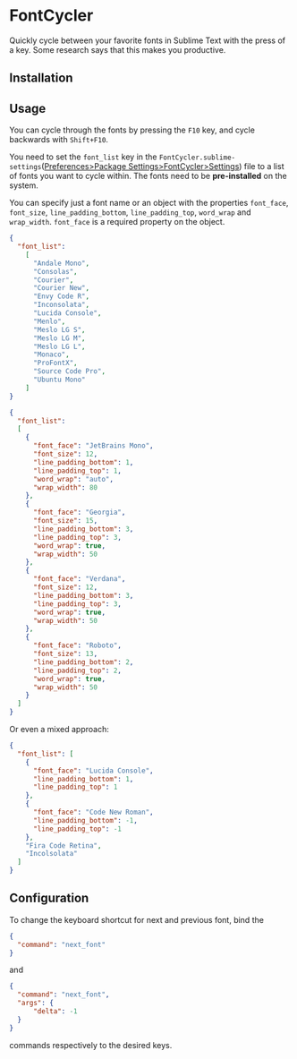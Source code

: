 FontCycler
==========

Quickly cycle between your favorite fonts in Sublime Text with the press of a key. Some research says that this makes you productive.

Installation
------------


Usage
-----

You can cycle through the fonts by pressing the `F10` key, and cycle backwards with `Shift+F10`.

You need to set the `font_list` key in the `FontCycler.sublime-settings`(<u>Preferences>Package Settings>FontCycler>Settings</u>) file to a list of fonts you want to cycle within. The fonts need to be **pre-installed** on the system.

You can specify just a font name or an object with the properties `font_face`, `font_size`, `line_padding_bottom`, `line_padding_top`, `word_wrap` and `wrap_width`. `font_face` is a required property on the object.

```JSON
{
  "font_list":
    [
      "Andale Mono",
      "Consolas",
      "Courier",
      "Courier New",
      "Envy Code R",
      "Inconsolata",
      "Lucida Console",
      "Menlo",
      "Meslo LG S",
      "Meslo LG M",
      "Meslo LG L",
      "Monaco",
      "ProFontX",
      "Source Code Pro",
      "Ubuntu Mono"
    ]
}
```

```JSON
{
  "font_list":
  [
    {
      "font_face": "JetBrains Mono",
      "font_size": 12,
      "line_padding_bottom": 1,
      "line_padding_top": 1,
      "word_wrap": "auto",
      "wrap_width": 80
    },
    {
      "font_face": "Georgia",
      "font_size": 15,
      "line_padding_bottom": 3,
      "line_padding_top": 3,
      "word_wrap": true,
      "wrap_width": 50
    },
    {
      "font_face": "Verdana",
      "font_size": 12,
      "line_padding_bottom": 3,
      "line_padding_top": 3,
      "word_wrap": true,
      "wrap_width": 50
    },
    {
      "font_face": "Roboto",
      "font_size": 13,
      "line_padding_bottom": 2,
      "line_padding_top": 2,
      "word_wrap": true,
      "wrap_width": 50
    }
  ]
}
```

Or even a mixed approach:

```JSON
{
  "font_list": [
    {
      "font_face": "Lucida Console",
      "line_padding_bottom": 1,
      "line_padding_top": 1
    },
    {
      "font_face": "Code New Roman",
      "line_padding_bottom": -1,
      "line_padding_top": -1
    },
    "Fira Code Retina",
    "Incolsolata"
  ]
}

```

Configuration
-------------

To change the keyboard shortcut for next and previous font, bind the
```json
{
  "command": "next_font"
}
```
and
```json
{
  "command": "next_font",
  "args": {
      "delta": -1
  }
}
```
commands respectively to the desired keys.
